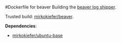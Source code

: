 #Dockerfile for beaver
Building the [beaver log shipper](https://github.com/josegonzalez/beaver).

Trusted build: [mirkokiefer/beaver](https://index.docker.io/u/mirkokiefer/beaver/).

**Dependencies**:
- [mirkokiefer/ubuntu-base](https://github.com/mirkokiefer/dockerfile-base)
